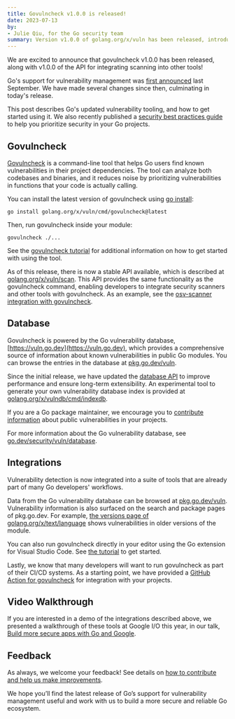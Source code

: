 ```yaml
---
title: Govulncheck v1.0.0 is released!
date: 2023-07-13
by:
- Julie Qiu, for the Go security team
summary: Version v1.0.0 of golang.org/x/vuln has been released, introducing a new API and other improvements.
---
```


We are excited to announce that govulncheck v1.0.0 has been released,
along with v1.0.0 of the API for integrating scanning into other tools!

Go's support for vulnerability management was [first announced](https://go.dev/blog/vuln) last September.
We have made several changes since then, culminating in today's release.

This post describes Go's updated vulnerability tooling, and how to get started
using it. We also recently published a
[security best practices guide](https://go.dev/security/best-practices)
to help you prioritize security in your Go projects.

## Govulncheck

[Govulncheck](https://golang.org/x/vuln/cmd/govulncheck)
is a command-line tool that helps Go users find known vulnerabilities in
their project dependencies.
The tool can analyze both codebases and binaries,
and it reduces noise by prioritizing vulnerabilities in functions that your
code is actually calling.

You can install the latest version of govulncheck using
[go install](https://pkg.go.dev/cmd/go#hdr-Compile_and_install_packages_and_dependencies):

```
go install golang.org/x/vuln/cmd/govulncheck@latest
```

Then, run govulncheck inside your module:
```
govulncheck ./...
```

See the [govulncheck tutorial](https://go.dev/doc/tutorial/govulncheck)
for additional information on how to get started with using the tool.

As of this release, there is now a stable API available,
which is described at [golang.org/x/vuln/scan](https://golang.org/x/vuln/scan).
This API provides the same functionality as the govulncheck command,
enabling developers to integrate security scanners and other tools with govulncheck.
As an example, see the
[osv-scanner integration with govulncheck](https://github.com/google/osv-scanner/blob/d93d6b73e90ae392fe2b1b64a33bda6976b65b2d/internal/sourceanalysis/go.go#L20).

## Database

Govulncheck is powered by the Go vulnerability database, [https://vuln.go.dev](https://vuln.go.dev),
which provides a comprehensive source of information about known vulnerabilities
in public Go modules.
You can browse the entries in the database at [pkg.go.dev/vuln](https://pkg.go.dev/vuln).

Since the initial release, we have updated the [database API](https://go.dev/security/vuln/database#api)
to improve performance and ensure long-term extensibility.
An experimental tool to generate your own vulnerability database index is
provided at [golang.org/x/vulndb/cmd/indexdb](https://golang.org/x/vulndb/cmd/indexdb).

If you are a Go package maintainer, we encourage you to
[contribute information](https://go.dev/s/vulndb-report-new)
about public vulnerabilities in your projects.

For more information about the Go vulnerability database,
see [go.dev/security/vuln/database](https://go.dev/security/vuln/database).

## Integrations

Vulnerability detection is now integrated into a suite of tools that are
already part of many Go developers' workflows.

Data from the Go vulnerability database can be browsed at
[pkg.go.dev/vuln](https://pkg.go.dev/vuln).
Vulnerability information is also surfaced on the search and package pages
of pkg.go.dev. For example,
[the versions page of golang.org/x/text/language](https://pkg.go.dev/golang.org/x/text/language?tab=versions)
shows vulnerabilities in older versions of the module.

You can also run govulncheck directly in your editor using the Go extension
for Visual Studio Code.
See [the tutorial](https://go.dev/doc/tutorial/govulncheck-ide) to get started.

Lastly, we know that many developers will want to run govulncheck as part
of their CI/CD systems.
As a starting point, we have provided a
[GitHub Action for govulncheck](https://github.com/marketplace/actions/golang-govulncheck-action)
for integration with your projects.

## Video Walkthrough

If you are interested in a demo of the integrations described above,
we presented a walkthrough of these tools at Google I/O this year, in our talk,
[Build more secure apps with Go and Google](https://www.youtube.com/watch?v=HSt6FhsPT8c&ab_channel=TheGoProgrammingLanguage).

## Feedback

As always, we welcome your feedback! See details on
[how to contribute and help us make improvements](https://go.dev/security/vuln/#feedback).

We hope you’ll find the latest release of Go’s support for vulnerability
management useful and work with us to build a more secure and reliable Go
ecosystem.
